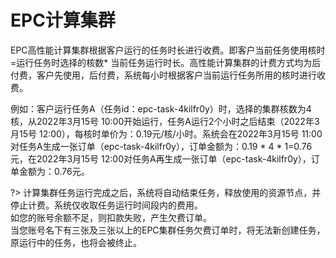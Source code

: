 # EPC计算集群

EPC高性能计算集群根据客户运行的任务时长进行收费。即客户当前任务使用核时=运行任务时选择的核数* 当前任务运行时长。高性能计算集群的计费方式均为后付费，客户先使用，后付费，系统每小时根据客户当前运行任务所用的核时进行收费。

例如：客户运行任务A（任务id：epc-task-4kilfr0y）时，选择的集群核数为4核，从2022年3月15号 10:00开始运行，任务A运行2个小时之后结束（2022年3月15号 12:00），每核时单价为：0.19元/核/小时。系统会在2022年3月15号 11:00对任务A生成一张订单（epc-task-4kilfr0y），订单金额为：0.19 * 4 * 1=0.76元，在2022年3月15号 12:00对任务A再生成一张订单（epc-task-4kilfr0y），订单金额为：0.76元。


?> 计算集群任务运行完成之后，系统将自动结束任务，释放使用的资源节点，并停止计费。系统仅收取任务运行时间段内的费用。<br>
   如您的账号余额不足，则扣款失败，产生欠费订单。<br>
   当您账号名下有三张及三张以上的EPC集群任务欠费订单时，将无法新创建任务，原运行中的任务，也将会被终止。
   


